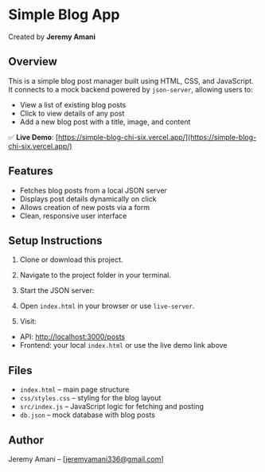 # Simple Blog App

Created by **Jeremy Amani**

## Overview

This is a simple blog post manager built using HTML, CSS, and JavaScript. It connects to a mock backend powered by `json-server`, allowing users to:

- View a list of existing blog posts
- Click to view details of any post
- Add a new blog post with a title, image, and content

✅ **Live Demo**: [https://simple-blog-chi-six.vercel.app/](https://simple-blog-chi-six.vercel.app/)

## Features

- Fetches blog posts from a local JSON server
- Displays post details dynamically on click
- Allows creation of new posts via a form
- Clean, responsive user interface

## Setup Instructions

1. Clone or download this project.
2. Navigate to the project folder in your terminal.
3. Start the JSON server:
4. Open `index.html` in your browser or use `live-server`.

5. Visit:
- API: [http://localhost:3000/posts](http://localhost:3000/posts)
- Frontend: your local `index.html` or use the live demo link above

## Files

- `index.html` – main page structure
- `css/styles.css` – styling for the blog layout
- `src/index.js` – JavaScript logic for fetching and posting
- `db.json` – mock database with blog posts

## Author

Jeremy Amani – [jeremyamani336@gmail.com]
